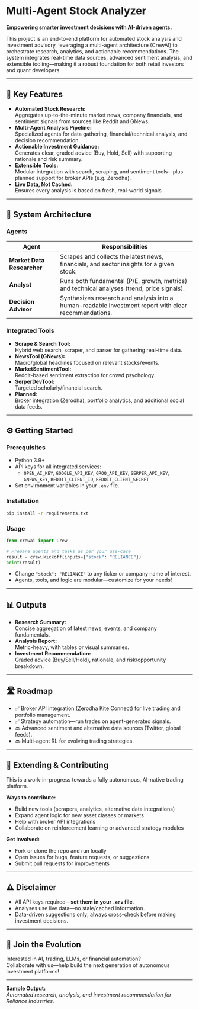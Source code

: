 # Multi-Agent Stock Analyzer

**Empowering smarter investment decisions with AI-driven agents.**

This project is an end-to-end platform for automated stock analysis and investment advisory, leveraging a multi-agent architecture (CrewAI) to orchestrate research, analytics, and actionable recommendations. The system integrates real-time data sources, advanced sentiment analysis, and extensible tooling—making it a robust foundation for both retail investors and quant developers.

---

## 🚀 Key Features

- **Automated Stock Research:**  
  Aggregates up-to-the-minute market news, company financials, and sentiment signals from sources like Reddit and GNews.
- **Multi-Agent Analysis Pipeline:**  
  Specialized agents for data gathering, financial/technical analysis, and decision recommendation.
- **Actionable Investment Guidance:**  
  Generates clear, graded advice (Buy, Hold, Sell) with supporting rationale and risk summary.
- **Extensible Tools:**  
  Modular integration with search, scraping, and sentiment tools—plus planned support for broker APIs (e.g. Zerodha).
- **Live Data, Not Cached:**  
  Ensures every analysis is based on fresh, real-world signals.

---

## 🧠 System Architecture

### Agents

| Agent                   | Responsibilities                                                                                      |
|-------------------------|------------------------------------------------------------------------------------------------------|
| **Market Data Researcher** | Scrapes and collects the latest news, financials, and sector insights for a given stock.             |
| **Analyst**             | Runs both fundamental (P/E, growth, metrics) and technical analyses (trend, price signals).            |
| **Decision Advisor**    | Synthesizes research and analysis into a human-readable investment report with clear recommendations.  |

### Integrated Tools

- **Scrape & Search Tool:**  
  Hybrid web search, scraper, and parser for gathering real-time data.
- **NewsTool (GNews):**  
  Macro/global headlines focused on relevant stocks/events.
- **MarketSentimentTool:**  
  Reddit-based sentiment extraction for crowd psychology.
- **SerperDevTool:**  
  Targeted scholarly/financial search.
- **Planned:**  
  Broker integration (Zerodha), portfolio analytics, and additional social data feeds.

---

## ⚙️ Getting Started

### Prerequisites

- Python 3.9+
- API keys for all integrated services:
  - `OPEN_AI_KEY`, `GOOGLE_API_KEY`, `GROQ_API_KEY`, `SERPER_API_KEY`, `GNEWS_KEY`, `REDDIT_CLIENT_ID`, `REDDIT_CLIENT_SECRET`
- Set environment variables in your `.env` file.

### Installation

```bash
pip install -r requirements.txt
```

### Usage

```python
from crewai import Crew

# Prepare agents and tasks as per your use-case
result = crew.kickoff(inputs={"stock": "RELIANCE"})
print(result)
```

- Change `"stock": "RELIANCE"` to any ticker or company name of interest.
- Agents, tools, and logic are modular—customize for your needs!

---

## 📊 Outputs

- **Research Summary:**  
  Concise aggregation of latest news, events, and company fundamentals.
- **Analysis Report:**  
  Metric-heavy, with tables or visual summaries.
- **Investment Recommendation:**  
  Graded advice (Buy/Sell/Hold), rationale, and risk/opportunity breakdown.

---

## 🛣️ Roadmap

- ✅ Broker API integration (Zerodha Kite Connect) for live trading and portfolio management.
- ✅ Strategy automation—run trades on agent-generated signals.
- 🔜 Advanced sentiment and alternative data sources (Twitter, global feeds).
- 🔜 Multi-agent RL for evolving trading strategies.

---

## 🧩 Extending & Contributing

This is a work-in-progress towards a fully autonomous, AI-native trading platform.

**Ways to contribute:**
- Build new tools (scrapers, analytics, alternative data integrations)
- Expand agent logic for new asset classes or markets
- Help with broker API integrations
- Collaborate on reinforcement learning or advanced strategy modules

**Get involved:**
- Fork or clone the repo and run locally
- Open issues for bugs, feature requests, or suggestions
- Submit pull requests for improvements

---

## ⚠️ Disclaimer

- All API keys required—**set them in your `.env` file**.
- Analyses use live data—no stale/cached information.
- Data-driven suggestions only; always cross-check before making investment decisions.

---

## 🙌 Join the Evolution

Interested in AI, trading, LLMs, or financial automation?  
Collaborate with us—help build the next generation of autonomous investment platforms!

---

**Sample Output:**  
_Automated research, analysis, and investment recommendation for Reliance Industries._
